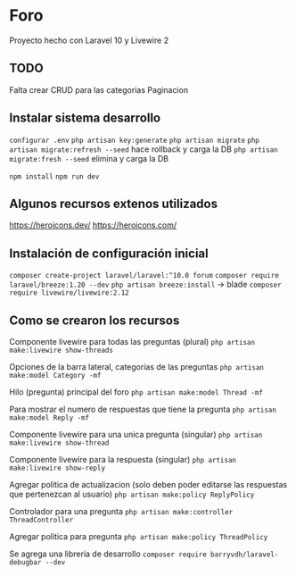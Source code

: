 # Foro
Proyecto hecho con Laravel 10 y Livewire 2


## TODO
Falta crear CRUD para las categorias
Paginacion


## Instalar sistema desarrollo
``` configurar .env ```
``` php artisan key:generate ```
``` php artisan migrate ```
    ``` php artisan migrate:refresh --seed ```  hace rollback y carga la DB
    ``` php artisan migrate:fresh --seed ```  elimina y carga la DB
 
``` npm install ```
``` npm run dev ```


## Algunos recursos extenos utilizados
https://heroicons.dev/
https://heroicons.com/



## Instalación de configuración inicial

``` composer create-project laravel/laravel:^10.0 forum ```
``` composer require laravel/breeze:1.20 --dev ```
``` php artisan breeze:install ```  -> blade 
``` composer require livewire/livewire:2.12 ```





## Como se crearon los recursos

Componente livewire para todas las preguntas (plural)
``` php artisan make:livewire show-threads ```

Opciones de la barra lateral, categorias de las preguntas
``` php artisan make:model Category -mf ```

Hilo (pregunta) principal del foro
``` php artisan make:model Thread -mf ```

Para mostrar el numero de respuestas que tiene la pregunta
``` php artisan make:model Reply -mf ```

Componente livewire para una unica pregunta (singular)
``` php artisan make:livewire show-thread ```

Componente livewire para la respuesta (singular)
``` php artisan make:livewire show-reply ```

Agregar politica de actualizacion (solo deben poder editarse las respuestas que pertenezcan al usuario)
``` php artisan make:policy ReplyPolicy ```

Controlador para una pregunta
``` php artisan make:controller ThreadController ```

Agregar politica para pregunta
``` php artisan make:policy ThreadPolicy ```

Se agrega una libreria de desarrollo 
``` composer require barryvdh/laravel-debugbar --dev ```

